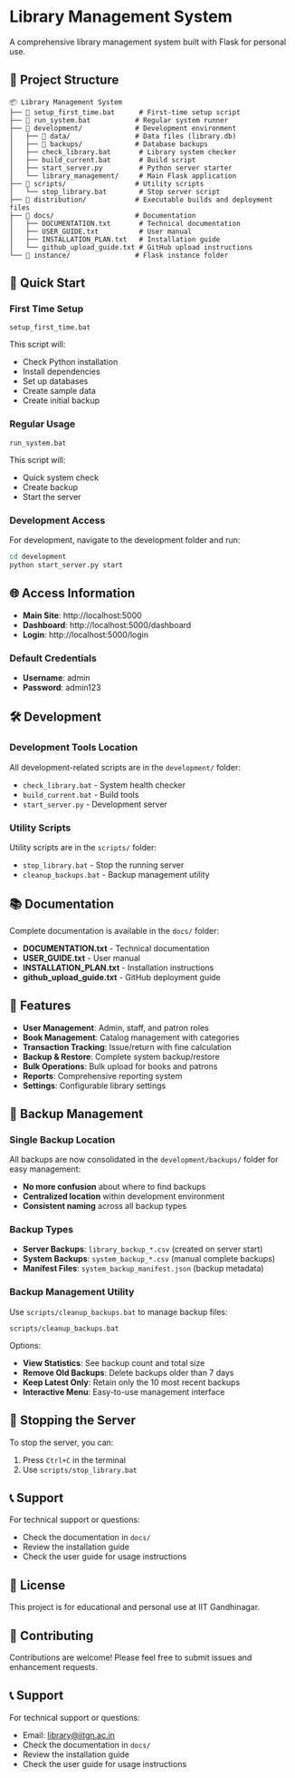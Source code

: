 # Library Management System

A comprehensive library management system built with Flask for personal use.

## 📁 Project Structure

```
📦 Library Management System
├── 📄 setup_first_time.bat      # First-time setup script
├── 📄 run_system.bat           # Regular system runner
├── 📁 development/             # Development environment
│   ├── 📁 data/                # Data files (library.db)
│   ├── 📁 backups/             # Database backups
│   ├── check_library.bat       # Library system checker
│   ├── build_current.bat       # Build script
│   ├── start_server.py         # Python server starter
│   └── library_management/     # Main Flask application
├── 📁 scripts/                 # Utility scripts
│   └── stop_library.bat        # Stop server script
├── 📁 distribution/            # Executable builds and deployment files
├── 📁 docs/                    # Documentation
│   ├── DOCUMENTATION.txt       # Technical documentation
│   ├── USER_GUIDE.txt          # User manual
│   ├── INSTALLATION_PLAN.txt   # Installation guide
│   └── github_upload_guide.txt # GitHub upload instructions
└── 📁 instance/                # Flask instance folder
```

## 🚀 Quick Start

### First Time Setup
```batch
setup_first_time.bat
```
This script will:
- Check Python installation
- Install dependencies
- Set up databases
- Create sample data
- Create initial backup

### Regular Usage
```batch
run_system.bat
```
This script will:
- Quick system check
- Create backup
- Start the server

### Development Access
For development, navigate to the development folder and run:
```bash
cd development
python start_server.py start
```

## 🌐 Access Information

- **Main Site**: http://localhost:5000
- **Dashboard**: http://localhost:5000/dashboard
- **Login**: http://localhost:5000/login

### Default Credentials
- **Username**: admin
- **Password**: admin123

## 🛠️ Development

### Development Tools Location
All development-related scripts are in the `development/` folder:
- `check_library.bat` - System health checker
- `build_current.bat` - Build tools
- `start_server.py` - Development server

### Utility Scripts
Utility scripts are in the `scripts/` folder:
- `stop_library.bat` - Stop the running server
- `cleanup_backups.bat` - Backup management utility

## 📚 Documentation

Complete documentation is available in the `docs/` folder:
- **DOCUMENTATION.txt** - Technical documentation
- **USER_GUIDE.txt** - User manual
- **INSTALLATION_PLAN.txt** - Installation instructions
- **github_upload_guide.txt** - GitHub deployment guide

## 🔧 Features

- **User Management**: Admin, staff, and patron roles
- **Book Management**: Catalog management with categories
- **Transaction Tracking**: Issue/return with fine calculation
- **Backup & Restore**: Complete system backup/restore
- **Bulk Operations**: Bulk upload for books and patrons
- **Reports**: Comprehensive reporting system
- **Settings**: Configurable library settings

## 💾 Backup Management

### Single Backup Location
All backups are now consolidated in the `development/backups/` folder for easy management:
- **No more confusion** about where to find backups
- **Centralized location** within development environment
- **Consistent naming** across all backup types

### Backup Types
- **Server Backups**: `library_backup_*.csv` (created on server start)
- **System Backups**: `system_backup_*.csv` (manual complete backups)
- **Manifest Files**: `system_backup_manifest.json` (backup metadata)

### Backup Management Utility
Use `scripts/cleanup_backups.bat` to manage backup files:
```batch
scripts/cleanup_backups.bat
```
Options:
- **View Statistics**: See backup count and total size
- **Remove Old Backups**: Delete backups older than 7 days
- **Keep Latest Only**: Retain only the 10 most recent backups
- **Interactive Menu**: Easy-to-use management interface

## 🛑 Stopping the Server

To stop the server, you can:
1. Press `Ctrl+C` in the terminal
2. Use `scripts/stop_library.bat`

## 📞 Support

For technical support or questions:
- Check the documentation in `docs/`
- Review the installation guide
- Check the user guide for usage instructions

## 📄 License

This project is for educational and personal use at IIT Gandhinagar.

## 🤝 Contributing

Contributions are welcome! Please feel free to submit issues and enhancement requests.

## 📞 Support

For technical support or questions:
- Email: library@iitgn.ac.in
- Check the documentation in `docs/`
- Review the installation guide
- Check the user guide for usage instructions
